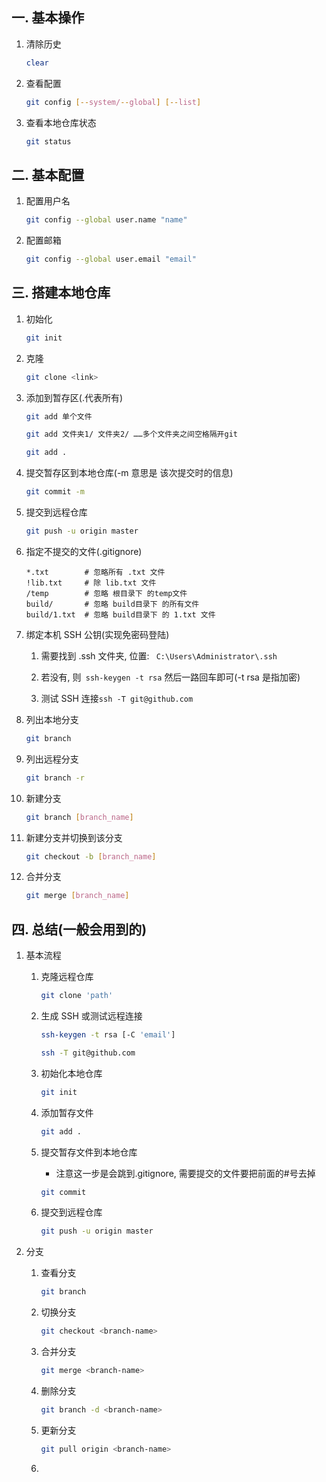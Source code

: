 ## 一. 基本操作

1. 清除历史

   ```bash
   clear
   ```

2. 查看配置

   ```bash
   git config [--system/--global] [--list]
   ```

3. 查看本地仓库状态

   ```bash
   git status
   ```

## 二. 基本配置

1. 配置用户名

   ```bash
   git config --global user.name "name"
   ```

2. 配置邮箱

   ```bash
   git config --global user.email "email"
   ```

## 三. 搭建本地仓库

1. 初始化

   ```bash
   git init
   ```

2. 克隆

   ```bash
   git clone <link>
   ```

3. 添加到暂存区(.代表所有)

   ```bash
   git add 单个文件

   git add 文件夹1/ 文件夹2/ ……多个文件夹之间空格隔开git

   git add .
   ```

4. 提交暂存区到本地仓库(-m 意思是 该次提交时的信息)

   ```bash
   git commit -m
   ```

5. 提交到远程仓库

   ```bash
   git push -u origin master
   ```

6. 指定不提交的文件(.gitignore)

   ```gitignore
   *.txt        # 忽略所有 .txt 文件
   !lib.txt     # 除 lib.txt 文件
   /temp        # 忽略 根目录下 的temp文件
   build/       # 忽略 build目录下 的所有文件
   build/1.txt  # 忽略 build目录下 的 1.txt 文件
   ```

7. 绑定本机 SSH 公钥(实现免密码登陆)

   1. 需要找到 .ssh 文件夹, 位置: ` C:\Users\Administrator\.ssh`

   2. 若没有, 则` ssh-keygen -t rsa` 然后一路回车即可(-t rsa 是指加密)

   3. 测试 SSH 连接`ssh -T git@github.com `

8. 列出本地分支

   ```bash
   git branch
   ```

9. 列出远程分支

   ```bash
   git branch -r
   ```

10. 新建分支

    ```bash
    git branch [branch_name]
    ```

11. 新建分支并切换到该分支

    ```bash
    git checkout -b [branch_name]
    ```

12. 合并分支

    ```bash
    git merge [branch_name]
    ```

## 四. 总结(一般会用到的)

1. 基本流程

   1. 克隆远程仓库

      ```bash
      git clone 'path'
      ```

   2. 生成 SSH 或测试远程连接

      ```bash
      ssh-keygen -t rsa [-C 'email']

      ssh -T git@github.com
      ```

   3. 初始化本地仓库

      ```bash
      git init
      ```

   4. 添加暂存文件

      ```bash
      git add .
      ```

   5. 提交暂存文件到本地仓库

      - 注意这一步是会跳到.gitignore, 需要提交的文件要把前面的#号去掉

      ```bash
      git commit
      ```

   6. 提交到远程仓库

      ```bash
      git push -u origin master
      ```

2. 分支

   1. 查看分支

      ```bash
      git branch
      ```

   2. 切换分支

      ```bash
      git checkout <branch-name>
      ```

   3. 合并分支

      ```bash
      git merge <branch-name>
      ```

   4. 删除分支

      ```bash
      git branch -d <branch-name>
      ```

   5. 更新分支

      ```bash
      git pull origin <branch-name>
      ```

   6.
